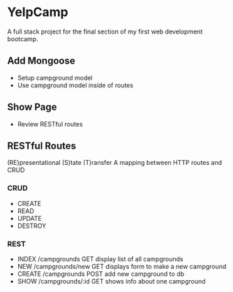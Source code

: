 # YelpCamp
A full stack project for the final section of my first web development bootcamp.

## Add Mongoose
* Setup campground model
* Use campground model inside of routes

## Show Page 
* Review RESTful routes

## RESTful Routes
(RE)presentational (S)tate (T)ransfer
A mapping between HTTP routes and CRUD

### CRUD
* CREATE
* READ 
* UPDATE
* DESTROY 

### REST
* INDEX   /campgrounds       GET   display list of all campgrounds
* NEW     /campgrounds/new   GET   displays form to make a new campground
* CREATE  /campgrounds       POST  add new campground to db
* SHOW    /campgrounds/:id   GET   shows info about one campground
